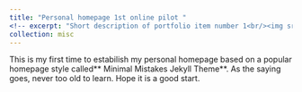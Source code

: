 ```yaml
---
title: "Personal homepage 1st online pilot "
<!-- excerpt: "Short description of portfolio item number 1<br/><img src='/images/500x300.png'>" -->
collection: misc
---
```


<!-- 
This is an item in your portfolio. It can be have images or nice text. If you name the file .md, it will be parsed as markdown. If you name the file .html, it will be parsed as HTML.  -->
This is my first time to estabilish my personal homepage based on a popular homepage style called** Minimal Mistakes Jekyll Theme**. As the saying goes, never too old to learn. Hope it is a good start.

